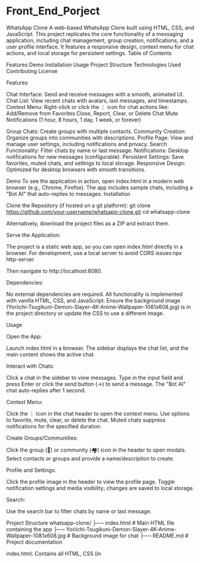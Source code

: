 # Front_End_Porject
WhatsApp Clone
A web-based WhatsApp Clone built using HTML, CSS, and JavaScript. This project replicates the core functionality of a messaging application, including chat management, group creation, notifications, and a user profile interface. It features a responsive design, context menu for chat actions, and local storage for persistent settings.
Table of Contents

Features
Demo
Installation
Usage
Project Structure
Technologies Used
Contributing
License

Features

Chat Interface: Send and receive messages with a smooth, animated UI.
Chat List: View recent chats with avatars, last messages, and timestamps.
Context Menu: Right-click or click the ⋮ icon for chat actions like:
Add/Remove from Favorites
Close, Report, Clear, or Delete Chat
Mute Notifications (1 hour, 8 hours, 1 day, 1 week, or forever)


Group Chats: Create groups with multiple contacts.
Community Creation: Organize groups into communities with descriptions.
Profile Page: View and manage user settings, including notifications and privacy.
Search Functionality: Filter chats by name or last message.
Notifications: Desktop notifications for new messages (configurable).
Persistent Settings: Save favorites, muted chats, and settings to local storage.
Responsive Design: Optimized for desktop browsers with smooth transitions.

Demo
To see the application in action, open index.html in a modern web browser (e.g., Chrome, Firefox). The app includes sample chats, including a "Bot AI" that auto-replies to messages.
Installation

Clone the Repository (if hosted on a git platform):
git clone https://github.com/your-username/whatsapp-clone.git
cd whatsapp-clone

Alternatively, download the project files as a ZIP and extract them.

Serve the Application:

The project is a static web app, so you can open index.html directly in a browser.
For development, use a local server to avoid CORS issues:npx http-server

Then navigate to http://localhost:8080.


Dependencies:

No external dependencies are required. All functionality is implemented with vanilla HTML, CSS, and JavaScript.
Ensure the background image (Yoriichi-Tsugikuni-Demon-Slayer-4K-Anime-Wallpaper-1081x608.jpg) is in the project directory or update the CSS to use a different image.



Usage

Open the App:

Launch index.html in a browser.
The sidebar displays the chat list, and the main content shows the active chat.


Interact with Chats:

Click a chat in the sidebar to view messages.
Type in the input field and press Enter or click the send button (→) to send a message.
The "Bot AI" chat auto-replies after 1 second.


Context Menu:

Click the ⋮ icon in the chat header to open the context menu.
Use options to favorite, mute, clear, or delete the chat.
Muted chats suppress notifications for the specified duration.


Create Groups/Communities:

Click the group (👥) or community (🏘️) icon in the header to open modals.
Select contacts or groups and provide a name/description to create.


Profile and Settings:

Click the profile image in the header to view the profile page.
Toggle notification settings and media visibility; changes are saved to local storage.


Search:

Use the search bar to filter chats by name or last message.



Project Structure
whatsapp-clone/
├── index.html                   # Main HTML file containing the app
├── Yoriichi-Tsugikuni-Demon-Slayer-4K-Anime-Wallpaper-1081x608.jpg  # Background image for chat
├── README.md                    # Project documentation


index.html: Contains all HTML, CSS (in <style>), and JavaScript (in <script>). The CSS defines the responsive layout and animations, while the JavaScript handles app logic, including chat management, context menu actions, and local storage.

Technologies Used

HTML5: Structure of the web application.
CSS3: Styling with animations, transitions, and responsive design.
JavaScript (Vanilla): Core functionality, including DOM manipulation, event handling, and local storage.
Local Storage: Persists user settings, favorite chats, and muted chats.

Contributing
Contributions are welcome! To contribute:

Fork the repository.
Create a feature branch (git checkout -b feature/your-feature).
Commit changes (git commit -m "Add your feature").
Push to the branch (git push origin feature/your-feature).
Open a Pull Request.

Please ensure code follows the existing style and includes comments for clarity. Test thoroughly before submitting.
License
This project is licensed under the MIT License. See the LICENSE file for details.

